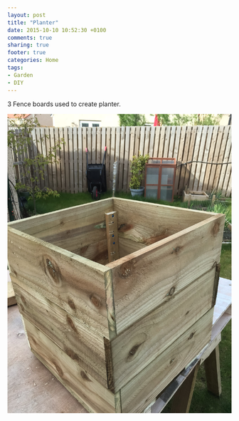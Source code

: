 ```yaml
---
layout: post
title: "Planter"
date: 2015-10-10 10:52:30 +0100
comments: true
sharing: true
footer: true
categories: Home 
tags:
- Garden
- DIY
---
```


3 Fence boards used to create planter.

![](/images/Gardening/Planter/morganp-20150504-Planter-IMG_0543.jpg)

